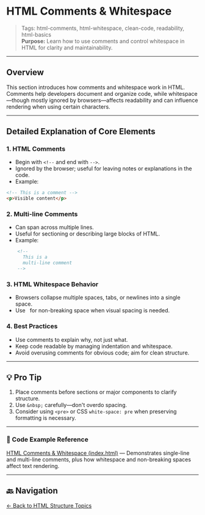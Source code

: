 # HTML Comments & Whitespace

> Tags: html-comments, html-whitespace, clean-code, readability, html-basics  
> **Purpose:** Learn how to use comments and control whitespace in HTML for clarity and maintainability.

---

## Overview

This section introduces how comments and whitespace work in HTML. Comments help developers document and organize code, while whitespace—though mostly ignored by browsers—affects readability and can influence rendering when using certain characters.

---

## Detailed Explanation of Core Elements

### 1. HTML Comments

- Begin with `<!--` and end with `-->`.  
- Ignored by the browser; useful for leaving notes or explanations in the code.  
- Example:

```html
<!-- This is a comment -->
<p>Visible content</p>
```

### 2. Multi-line Comments

- Can span across multiple lines.
- Useful for sectioning or describing large blocks of HTML.
- Example:

```html
    <!--  
      This is a
      multi-line comment
    -->
```

### 3. HTML Whitespace Behavior

- Browsers collapse multiple spaces, tabs, or newlines into a single space.
- Use &nbsp; for non-breaking space when visual spacing is needed.

### 4. Best Practices

- Use comments to explain why, not just what.
- Keep code readable by managing indentation and whitespace.
- Avoid overusing comments for obvious code; aim for clean structure.

---

## 💡 Pro Tip

1. Place comments before sections or major components to clarify structure.
2. Use `&nbsp;` carefully—don't overdo spacing.
3. Consider using `<pre>` or CSS `white-space: pre` when preserving formatting is necessary.

---

### 🧪 Code Example Reference

[HTML Comments & Whitespace (index.html)](index.html) — Demonstrates single-line and multi-line comments, plus how whitespace and non-breaking spaces affect text rendering.

---

## 🔙 Navigation

[← Back to HTML Structure Topics](../README.md)
